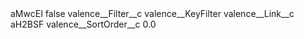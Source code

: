 <?xml version="1.0" encoding="UTF-8"?>
<CustomMetadata xmlns="http://soap.sforce.com/2006/04/metadata" xmlns:xsi="http://www.w3.org/2001/XMLSchema-instance" xmlns:xsd="http://www.w3.org/2001/XMLSchema">
    <label>aMwcEI</label>
    <protected>false</protected>
    <values>
        <field>valence__Filter__c</field>
        <value xsi:type="xsd:string">valence__KeyFilter</value>
    </values>
    <values>
        <field>valence__Link__c</field>
        <value xsi:type="xsd:string">aH2BSF</value>
    </values>
    <values>
        <field>valence__SortOrder__c</field>
        <value xsi:type="xsd:double">0.0</value>
    </values>
</CustomMetadata>
